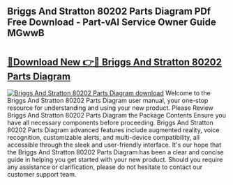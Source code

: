 ## Briggs And Stratton 80202 Parts Diagram PDf Free Download - Part-vAI Service Owner Guide MGwwB

# <h2><a href="http://dfj9qx.blite.top/?on=Briggs+And+Stratton+80202+Parts+Diagram">🔗Download New 👉🔴 Briggs And Stratton 80202 Parts Diagram</a></h2>

[![Briggs And Stratton 80202 Parts Diagram download](https://i.imgur.com/lujVjoI.png)](http://dfj9qx.blite.top/?on=Briggs+And+Stratton+80202+Parts+Diagram)
Welcome to the Briggs And Stratton 80202 Parts Diagram user manual, your one-stop resource for understanding and using your new product. Please Review Briggs And Stratton 80202 Parts Diagram the Package Contents Ensure you have all necessary components before proceeding. Briggs And Stratton 80202 Parts Diagram advanced features include augmented reality, voice recognition, customizable alerts, and multi-device compatibility, all accessible through the sleek and user-friendly interface. It's our hope that the Briggs And Stratton 80202 Parts Diagram has been a clear and concise guide in helping you get started with your new product. Should you require any assistance or clarification, please do not hesitate to contact our customer support team.
